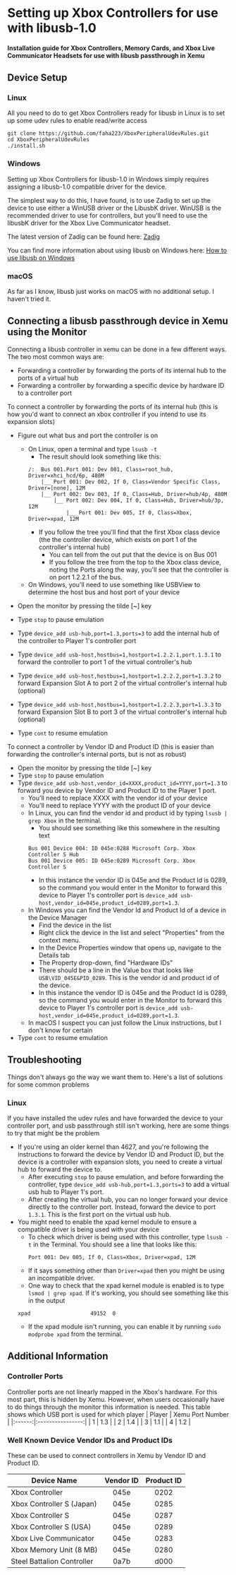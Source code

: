 # Setting up Xbox Controllers for use with libusb-1.0
#### Installation guide for Xbox Controllers, Memory Cards, and Xbox Live Communicator Headsets for use with libusb passthrough in Xemu

## Device Setup
### Linux
All you need to do to get Xbox Controllers ready for libusb in Linux is to set up some udev rules to enable read/write access
```
git clone https://github.com/faha223/XboxPeripheralUdevRules.git
cd XboxPeripheralUdevRules
./install.sh
```
### Windows
Setting up Xbox Controllers for libusb-1.0 in Windows simply requires assigning a libusb-1.0 compatible driver 
for the device.

The simplest way to do this, I have found, is to use Zadig to set up the device to use either a WinUSB driver or the LibusbK driver. WinUSB is the recommended driver to use for controllers, but you'll need to use the libusbK driver for the Xbox Live Communicator headset.

The latest version of Zadig can be found here: [Zadig](https://zadig.akeo.ie/)

You can find more information about using libusb on Windows here: 
[How to use libusb on Windows](https://github.com/libusb/libusb/wiki/Windows#how-to-use-libusb-on-windows)

### macOS
As far as I know, libusb just works on macOS with no additional setup. I haven't tried it.

## Connecting a libusb passthrough device in Xemu using the Monitor
Connecting a libusb controller in xemu can be done in a few different ways. The two most common ways are:
  - Forwarding a controller by forwarding the ports of its internal hub to the ports of a virtual hub
  - Forwarding a controller by forwarding a specific device by hardware ID to a controller port

To connect a controller by forwarding the ports of its internal hub (this is how you'd want to connect an xbox controller if you intend to use its expansion slots)
- Figure out what bus and port the controller is on
  - On Linux, open a terminal and type `lsusb -t`
    - The result should look something like this:
    ```
    /:  Bus 001.Port 001: Dev 001, Class=root_hub, Driver=xhci_hcd/6p, 480M
        |__ Port 001: Dev 002, If 0, Class=Vendor Specific Class, Driver=[none], 12M
        |__ Port 002: Dev 003, If 0, Class=Hub, Driver=hub/4p, 480M
            |__ Port 002: Dev 004, If 0, Class=Hub, Driver=hub/3p, 12M
                |__ Port 001: Dev 005, If 0, Class=Xbox, Driver=xpad, 12M
    ```
    - If you follow the tree you'll find that the first Xbox class device (the the controller device, which exists on port 1 of the controller's internal hub)
      - You can tell from the out put that the device is on Bus 001
      - If you follow the tree from the top to the Xbox class device, noting the Ports along the way, you'll see that the controller is on port 1.2.2.1 of the bus.
  - On Windows, you'll need to use something like USBView to determine the host bus and host port of your device

- Open the monitor by pressing the tilde [~] key
- Type `stop` to pause emulation
- Type `device_add usb-hub,port=1.3,ports=3` to add the internal hub of the controller to Player 1's controller port
- Type `device_add usb-host,hostbus=1,hostport=1.2.2.1,port.1.3.1` to forward the controller to port 1 of the virtual controller's hub
- Type `device_add usb-host,hostbus=1,hostport=1.2.2.2,port=1.3.2` to forward Expansion Slot A to port 2 of the virtual controller's internal hub (optional)
- Type `device_add usb-host,hostbus=1,hostport=1.2.2.3,port=1.3.3` to forward Expansion Slot B to port 3 of the virtual controller's internal hub (optional)
- Type `cont` to resume emulation

To connect a controller by Vendor ID and Product ID (this is easier than forwarding the controller's internal ports, but is not as robust)
- Open the monitor by pressing the tilde [~] key
- Type `stop` to pause emulation
- Type `device_add usb-host,vendor_id=XXXX,product_id=YYYY,port=1.3` to forward you device by Vendor ID and Product ID to the Player 1 port.   
  - You'll need to replace XXXX with the vendor id of your device
  - You'll need to replace YYYY with the product ID of your device
  - In Linux, you can find the vendor id and product id by typing `lsusb | grep Xbox` in the terminal.
    - You should see something like this somewhere in the resulting text
    ```
    Bus 001 Device 004: ID 045e:0288 Microsoft Corp. Xbox Controller S Hub
    Bus 001 Device 005: ID 045e:0289 Microsoft Corp. Xbox Controller S
    ```
    - In this instance the vendor ID is 045e and the Product Id is 0289, so the command you would enter in the Monitor to forward this device to Player 1's controller port is `device_add usb-host,vendor_id=045e,product_id=0289,port=1.3`.
  - In Windows you can find the Vendor Id and Product Id of a device in the Device Manager
    - Find the device in the list
    - Right click the device in the list and select "Properties" from the context menu.
    - In the Device Properties window that opens up, navigate to the Details tab
    - The Property drop-down, find "Hardware IDs"
    - There should be a line in the Value box that looks like `USB\VID_045E&PID_0289`. This is the vendor id and product id of the device.
    - In this instance the vendor ID is 045e and the Product Id is 0289, so the command you would enter in the Monitor to forward this device to Player 1's controller port is `device_add usb-host,vendor_id=045e,product_id=0289,port=1.3`.
  - In macOS I suspect you can just follow the Linux instructions, but I don't know for certain
- Type `cont` to resume emulation

## Troubleshooting
Things don't always go the way we want them to. Here's a list of solutions for some common problems

### Linux
If you have installed the udev rules and have forwarded the device to your controller port, and usb passthrough still isn't working, here are some things to try that might be the problem
- If you're using an older kernel than 4627, and you're following the instructions to forward the device by Vendor ID and Product ID, but the device is a controller with expansion slots, you need to create a virtual hub to forward the device to.
  - After executing `stop` to pause emulation, and before forwarding the controller, type `device_add usb-hub,port=1.3,ports=3` to add a virtual usb hub to Player 1's port.
  - After creating the virtual hub, you can no longer forward your device directly to the controller port. Instead, forward the device to port `1.3.1`. This is the first port on the virtual usb hub.
- You might need to enable the xpad kernel module to ensure a compatible driver is being used with your device
  - To check which driver is being used with this controller, type `lsusb -t` in the Terminal. You should see a line that looks like this:
    ```
    Port 001: Dev 005, If 0, Class=Xbox, Driver=xpad, 12M
    ```
  - If it says something other than `Driver=xpad` then you might be using an incompatible driver. 
  - One way to check that the xpad kernel module is enabled is to type `lsmod | grep xpad`. If it's working, you should see something like this in the output
  ```
  xpad                   49152  0
  ```
  - If the xpad module isn't running, you can enable it by running `sudo modprobe xpad` from the terminal.

## Additional Information

### Controller Ports
Controller ports are not linearly mapped in the Xbox's hardware. For this most part, this is hidden by Xemu. However, when users occasionally have to do things through the monitor this information is needed. This table shows which USB port is used for which player
| Player | Xemu Port Number |
|:------:|:----------------:|
| 1      | 1.3              |
| 2      | 1.4              |
| 3      | 1.1              |
| 4      | 1.2              |

### Well Known Device Vendor IDs and Product IDs
These can be used to connect controllers in Xemu by Vendor ID and Product ID.

| Device Name                | Vendor ID | Product ID |
|----------------------------|:---------:|:----------:|
| Xbox Controller            | 045e      | 0202       |
| Xbox Controller S (Japan)  | 045e      | 0285       |
| Xbox Controller S          | 045e      | 0287       |
| Xbox Controller S (USA)    | 045e      | 0289       |
| Xbox Live Communicator     | 045e      | 0283       |
| Xbox Memory Unit (8 MB)    | 045e      | 0280       |
| Steel Battalion Controller | 0a7b      | d000       |